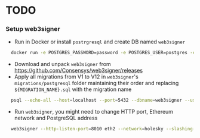 # TODO

### Setup web3signer

- Run in Docker or install `postrgresql` and create DB named `web3signer`

```bash
  docker run -e POSTGRES_PASSWORD=password -e POSTGRES_USER=postgres -e POSTGRES_DB=web3signer -p 5432:5432 postgres
```

- Download and unpack `web3signer` from https://github.com/Consensys/web3signer/releases
- Apply all migrations from V1 to V12 in `web3signer`'s `migrations/postgresql` folder maintaining their order and replacing `${MIGRATION_NAME}.sql` with the migration name

```bash
  psql --echo-all --host=localhost --port=5432 --dbname=web3signer --username=postgres -f ./${MIGRATION_NAME}.sql
```

- Run `web3signer`, you might need to change HTTP port, Ethereum network and PostgreSQL address
```bash
  web3signer --http-listen-port=8010 eth2 --network=holesky --slashing-protection-db-url="jdbc:postgresql://localhost/web3signer"  --slashing-protection-db-username=postgres --slashing-proteion-db-password=password --key-manager-api-enabled=true
```